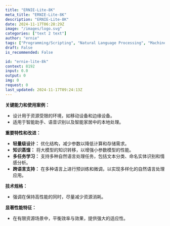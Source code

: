 ```yaml
---
title: "ERNIE-Lite-8K"
meta_title: "ERNIE-Lite-8K"
description: "ERNIE-Lite-8K"
date: 2024-11-17T06:28:29Z
image: "/images/logo.svg"
categories: ["text 2 text"]
author: "ernie"
tags: ["Programming/Scripting", "Natural Language Processing", "Machine Learning", "Voice Assistants", "Chatbots"]
draft: False
is_recommended: False

id: "ernie-lite-8k"
context: 8192
input: 0.0
output: 0
img: 0
request: 0
last_updated: 2024-11-17T09:24:13Z
---
```


**关键能力和使用案例：**
- 设计用于资源受限的环境，如移动设备和边缘设备。
- 适用于智能助手、语音识别以及智能家居中的本地处理。

**重要特性和改进：**
- **轻量级设计：** 优化结构，减少参数以降低计算和存储需求。
- **知识蒸馏：** 将大模型的知识转移，以增强小参数模型的性能。
- **多任务学习：** 支持多种自然语言处理任务，包括文本分类、命名实体识别和情感分析。
- **跨语言支持：** 在多种语言上进行预训练和微调，以实现多样化的自然语言处理应用。

**技术规格：**
- 强调在保持高性能的同时，尽量减少资源消耗。

**显著性能特征：**
- 在有限资源场景中，平衡效率与效果，提供强大的适应性。

